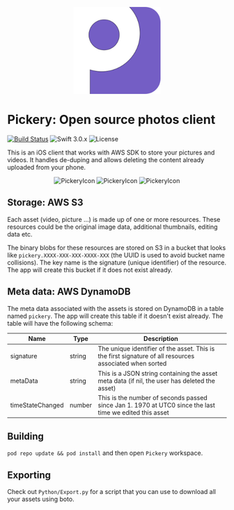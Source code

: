 <p align="center">
  <img width="200px" src="Designs/icon.png" alt="PickeryIcon" />
</p>

# Pickery: Open source photos client

[![Build Status](https://travis-ci.org/Performador/Pickery.svg)](https://travis-ci.org/Performador/Pickery)
![Swift 3.0.x](https://img.shields.io/badge/language-swift%203-4BC51D.svg?style=flat)
![License](http://img.shields.io/badge/license-MIT-lightgrey.svg?style=flat)

This is an iOS client that works with AWS SDK to store your pictures and videos. It handles de-duping and allows deleting the content already uploaded from your phone.

<p align="center">
  <img width="20%" src="http://www.okanarikan.com/assets/Apps/Pickery/Screen1.jpg" alt="PickeryIcon" />
  <img width="20%" src="http://www.okanarikan.com/assets/Apps/Pickery/Screen2.jpg" alt="PickeryIcon" />
  <img width="20%" src="http://www.okanarikan.com/assets/Apps/Pickery/Screen3.jpg" alt="PickeryIcon" />
</p>



## Storage: AWS S3

Each asset (video, picture ...) is made up of one or more resources. These resources could be the original image data, additional thumbnails, editing data etc.

The binary blobs for these resources are stored on S3 in a bucket that looks like `pickery.XXXX-XXX-XXX-XXXX-XXX` (the UUID is used to avoid bucket name collisions). The key name is the signature (unique identifier) of the resource. The app will create this bucket if it does not exist already.

## Meta data: AWS DynamoDB

The meta data associated with the assets is stored on DynamoDB in a table named `pickery`. The app will create this table if it doesn't exist already. The table will have the following schema:

| Name | Type | Description |
|------|------|-------------|
| signature | string | The unique identifier of the asset. This is the first signature of all resources associated when sorted |
| metaData | string | This is a JSON string containing the asset meta data (if nil, the user has deleted the asset) |
| timeStateChanged | number | This is the number of seconds passed since Jan 1. 1970 at UTC0 since the last time we edited this asset |


## Building

`pod repo update && pod install` and then open `Pickery` workspace.
  
## Exporting

Check out `Python/Export.py` for a script that you can use to download all your assets using boto.
